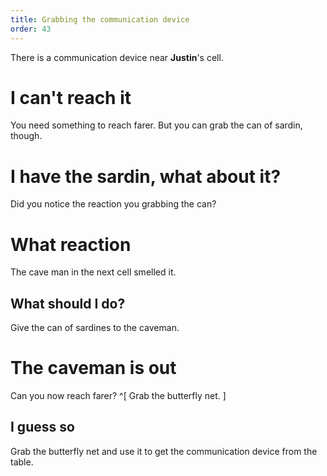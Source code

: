 ```yaml
---
title: Grabbing the communication device
order: 43
---
```


There is a communication device near **Justin**'s cell.

# I can't reach it
You need something to reach farer. But you can grab the can of sardin, though.

# I have the sardin, what about it?
Did you notice the reaction you grabbing the can?

# What reaction
The cave man in the next cell smelled it.

## What should I do?
Give the can of sardines to the caveman.

# The caveman is out
Can you now reach farer? ^[ Grab the butterfly net. ]

## I guess so
Grab the butterfly net and use it to get the communication device from the table.
